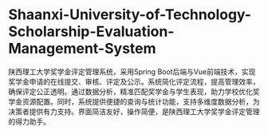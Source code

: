 # Shaanxi-University-of-Technology-Scholarship-Evaluation-Management-System
陕西理工大学奖学金评定管理系统，采用Spring Boot后端与Vue前端技术，实现奖学金申请的在线提交、审核、评定及公示。系统简化评定流程，提高管理效率，确保评定公正透明。通过数据分析，精准匹配奖学金与学生表现，助力学校优化奖学金资源配置。同时，系统提供便捷的查询与统计功能，支持多维度数据分析，为决策者提供有力支持。界面简洁友好，操作简便，是陕西理工大学奖学金评定管理的得力助手。
